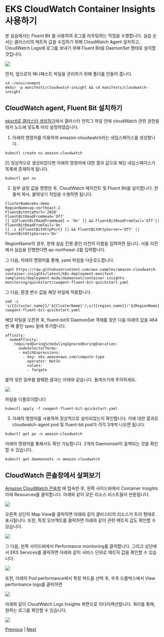 # EKS CloudWatch Container Insights 사용하기

본 실습에서는 Fluent Bit 를 사용하여 로그를 라우팅하는 작업을 수행합니다. 실습 순서는 클러스터의 메트릭 값을 수집하기 위해 CloudWatch Agent 설치하고, CloudWatch Logs에 로그를 보내기 위해 Fluent Bit을 DaemonSet 형태로 설치할 것입니다.

![](../images/container-insight-overview.png)

먼저, 앞으로의 매니페스트 파일을 관리하기 위해 폴더를 만들어 줍니다.

```
cd ~/environment
mkdir -p manifests/cloudwatch-insight && cd manifests/cloudwatch-insight
```

## CloudWatch agent, Fluent Bit 설치하기
[eksctl로 클러스터 생성하기](https://catalog.us-east-1.prod.workshops.aws/workshops/9c0aa9ab-90a9-44a6-abe1-8dff360ae428/ko-KR/50-eks-cluster/100-launch-cluster)에서 클러스터 컨피그 파일 안에 cloudWatch 관련 권한을 워커 노드에 넣도록 미리 설정하였습니다.

1. 아래의 명령어를 이용하여 amazon-cloudwatch라는 네임스페이스를 생성합니다.

```
kubectl create ns amazon-cloudwatch
```

[!] 정상적으로 생성되었다면 아래의 명령어에 대한 결과 값으로 해당 네임스페이스가 목록에 존재하게 됩니다.

```
kubectl get ns
```

2. 일부 설정 값을 명명한 후, CloudWatch 에이전트 및 Fluent Bit를 설치합니다. 한줄씩 복사, 붙여넣기 작업을 수행하면 됩니다.

```
ClusterName=eks-demo
RegionName=ap-northeast-2
FluentBitHttpPort='2020'
FluentBitReadFromHead='Off'
[[ ${FluentBitReadFromHead} = 'On' ]] && FluentBitReadFromTail='Off'|| FluentBitReadFromTail='On'
[[ -z ${FluentBitHttpPort} ]] && FluentBitHttpServer='Off' || FluentBitHttpServer='On'
```

RegionName의 경우, 현재 실습 진행 중인 리전의 이름을 입력하면 됩니다. 서울 리전에서 실습을 진행한다면 ap-northeast-2를 입력합니다.

그 다음, 아래의 명령어를 통해, yaml 파일을 다운로드합니다.

```
wget https://raw.githubusercontent.com/aws-samples/amazon-cloudwatch-container-insights/latest/k8s-deployment-manifest-templates/deployment-mode/daemonset/container-insights-monitoring/quickstart/cwagent-fluent-bit-quickstart.yaml
```

그 다음, 환경 변수 값을 해당 파일에 적용합니다.

```
sed -i 's/{{cluster_name}}/'${ClusterName}'/;s/{{region_name}}/'${RegionName}'/;s/{{http_server_toggle}}/"'${FluentBitHttpServer}'"/;s/{{http_server_port}}/"'${FluentBitHttpPort}'"/;s/{{read_from_head}}/"'${FluentBitReadFromHead}'"/;s/{{read_from_tail}}/"'${FluentBitReadFromTail}'"/' cwagent-fluent-bit-quickstart.yaml 
```

해당 파일을 오픈한 후, fluent-bit의 DaemonSet 객체를 찾은 다음 아래의 값을 464번 째 줄인 spec 밑에 추가합니다.

```
affinity:
  nodeAffinity:
    requiredDuringSchedulingIgnoredDuringExecution:
      nodeSelectorTerms:
      - matchExpressions:
        - key: eks.amazonaws.com/compute-type
          operator: NotIn
          values:
          - fargate
```

붙여 넣은 일부를 발췌한 결과는 아래와 같습니다. 들여쓰기에 주의하세요.

![](../images/container-insight-yamlfile-fix.png)

파일을 디플로이합니다

```
kubectl apply -f cwagent-fluent-bit-quickstart.yaml 
```

3. 아래의 명령어를 사용하여 정상적으로 설치되었는지 확인합니다. 이에 대한 결과로 cloudwatch-agent pod 및 fluent-bit pod가 각각 3개씩 나오면 됩니다.

```
kubectl get po -n amazon-cloudwatch
```

아래의 명령어를 통해서도 확인 가능합니다. 2개의 Daemonset이 출력되는 것을 확인할 수 있습니다.

```
kubectl get daemonsets -n amazon-cloudwatch
```

## CloudWatch 콘솔창에서 살펴보기

[Amazon CloudWatch 콘솔창](https://console.aws.amazon.com/cloudwatch) 에 접속한 후, 왼쪽 사이드바에서 Container Insights 아래 Resources를 클릭합니다. 아래와 같이 모든 리소스 리스트들이 반환됩니다.

![](../images/container-insight-resource-01.png)

오른쪽 상단의 Map View를 클릭하면 아래와 같이 클러스터의 리소스가 트리 형태로 표시됩니다. 또한, 특정 오브젝트를 클릭하면 아래와 같이 관련 메트릭 값도 확인할 수 있습니다.

![](../images/container-insight-resource-02.png)

그 다음, 왼쪽 사이드바에서 Performance monitoring를 클릭합니다. 그리고 상단에서 EKS Services를 클릭하면 아래와 같이 서비스 단위로 메트릭 값을 확인할 수 있습니다.

![](../images/container-insight-performance.png)

또한, 아래의 Pod performance에서 특정 파드를 선택 후, 우측 드롭박스에서 View performance logs를 클릭하면

![](../images/container-insight-pod-performance.png)

아래와 같이 CloudWatch Logs Insights 화면으로 리다이렉션됩니다. 쿼리를 통해, 원하는 로그를 확인할 수 있습니다.

![](../images/cloudwatch-insight.png)

[Previous](./90-monitoring.md) | [Next](../100-scaling/100-scaling.md)
